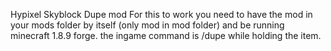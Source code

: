 Hypixel Skyblock Dupe mod For this to work you need to have the mod in your mods folder by itself (only mod in mod folder) and be running minecraft 1.8.9 forge.
the ingame command is /dupe while holding the item.
